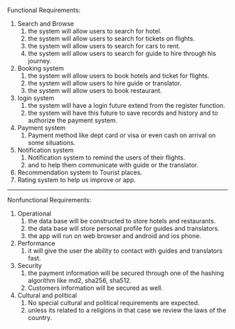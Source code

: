 Functional Requirements:
1. Search and Browse
	1. the system will allow users to search for hotel.
	2. the system will allow users to search for tickets on flights.
	3. the system will allow users to search for cars to rent.
	4. the system will allow users to search for guide to hire through his journey.
2. Booking system
	1. the system will allow users to book hotels and ticket for flights.
	2. the system will allow users to hire guide or translator.
	3. the system will allow users to book restaurant.
3. login system
	1. the system will have a login future extend from the register function.
	2. the system will have this future to save records and history and to authorize the payment system.
4. Payment system
	1. Payment method like dept card or visa or even cash on arrival on some situations.
5. Notification system 
	1. Notification system to remind the users of their flights.
	2. and to help them communicate with guide or the translator.
6. Recommendation system to Tourist places.
7. Rating system to help us improve or app.

---
Nonfunctional Requirements:
1. Operational
	1. the data base will be constructed to store hotels and restaurants.
	2. the data base will store personal profile for guides and translators.
	3. the app will run on web browser and android and ios phone.
2. Performance 
	1. it will give the user the ability to contact with guides and translators fast.
3. Security
	1. the payment information will be secured through one of the hashing algorithm like md2, sha256, sha512.
	2. Customers information will be secured as well.
4. Cultural and political
	1. No special cultural and political requirements are expected. 
	2. unless its related to a religions in that case we review the laws of the country.
